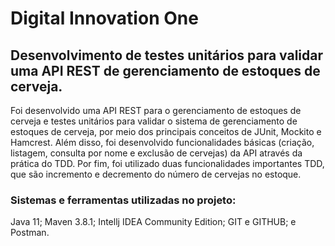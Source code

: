 # Digital Innovation One

## Desenvolvimento de testes unitários para validar uma API REST de gerenciamento de estoques de cerveja.

Foi desenvolvido uma API REST para o gerenciamento de estoques de cerveja e testes unitários para validar o sistema de gerenciamento de estoques de cerveja, por meio dos principais conceitos de JUnit, Mockito e Hamcrest. Além disso, foi desenvolvido funcionalidades básicas (criação, listagem, consulta por nome e exclusão de cervejas) da API através da prática do TDD. Por fim, foi utilizado duas funcionalidades importantes TDD, que são incremento e decremento do número de cervejas no estoque.

### Sistemas e ferramentas utilizadas no projeto:

Java 11;
Maven 3.8.1;
Intellj IDEA Community Edition;
GIT e GITHUB; e
Postman.



